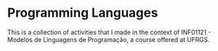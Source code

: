 # Programming Languages
This is a collection of activities that I made in the context of INF01121 - Modelos de Linguagens de Programação, a course offered at UFRGS.  
